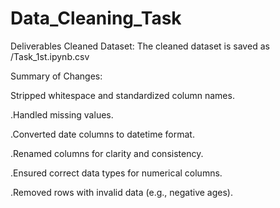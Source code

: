 # Data_Cleaning_Task

Deliverables Cleaned Dataset: The cleaned dataset is saved as /Task_1st.ipynb.​csv

Summary of Changes:

Stripped whitespace and standardized column names.

.Handled missing values.

.Converted date columns to datetime format.

.Renamed columns for clarity and consistency.

.Ensured correct data types for numerical columns.

.Removed rows with invalid data (e.g., negative ages).
